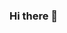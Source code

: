 ### Hi there 👋

<!--
**halanishreya/halanishreya** is a ✨ _special_ ✨ repository because its `README.md` (this file) appears on your GitHub profile.

Here are some ideas to get you started:

- 🔭 I’m currently working on deep learning
- 🌱 I’m currently learning data science
- 👯 I’m looking to collaborate on instgram
- 🤔 I’m looking for help with dsa
- 💬 Ask me about ...
- 📫 How to reach me: halanishreya@gmail.com

-->
